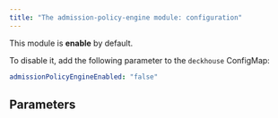 ```yaml
---
title: "The admission-policy-engine module: configuration"
---
```


This module is **enable** by default.

To disable it, add the following parameter to the `deckhouse` ConfigMap:

```yaml
admissionPolicyEngineEnabled: "false"
```

## Parameters

<!-- SCHEMA -->
